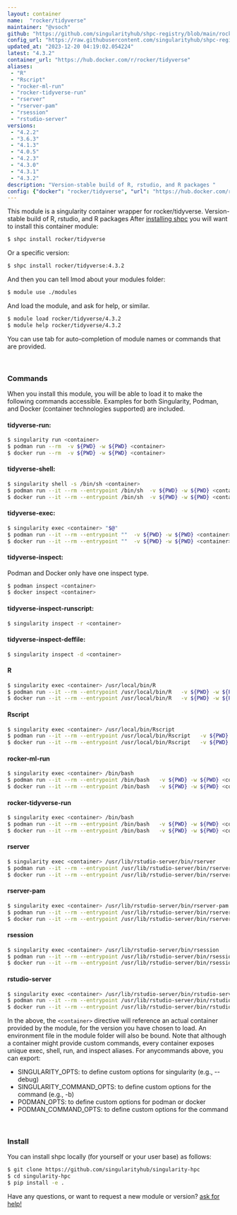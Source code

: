 ```yaml
---
layout: container
name:  "rocker/tidyverse"
maintainer: "@vsoch"
github: "https://github.com/singularityhub/shpc-registry/blob/main/rocker/tidyverse/container.yaml"
config_url: "https://raw.githubusercontent.com/singularityhub/shpc-registry/main/rocker/tidyverse/container.yaml"
updated_at: "2023-12-20 04:19:02.054224"
latest: "4.3.2"
container_url: "https://hub.docker.com/r/rocker/tidyverse"
aliases:
 - "R"
 - "Rscript"
 - "rocker-ml-run"
 - "rocker-tidyverse-run"
 - "rserver"
 - "rserver-pam"
 - "rsession"
 - "rstudio-server"
versions:
 - "4.2.2"
 - "3.6.3"
 - "4.1.3"
 - "4.0.5"
 - "4.2.3"
 - "4.3.0"
 - "4.3.1"
 - "4.3.2"
description: "Version-stable build of R, rstudio, and R packages "
config: {"docker": "rocker/tidyverse", "url": "https://hub.docker.com/r/rocker/tidyverse", "maintainer": "@vsoch", "description": "Version-stable build of R, rstudio, and R packages ", "latest": {"4.3.2": "sha256:5fd0348cd4f240b23abddaf80ce013581baae70c5e75ba608af2c8b517f305ab"}, "tags": {"4.2.2": "sha256:15096dd154bffee891c3feed8a9505bb8d25166365c3df759cb6bb1ee8e54e89", "3.6.3": "sha256:e3be20f79432e88e5e242d553d2bba76caf61c41d14186edd1f6a2343800de74", "4.1.3": "sha256:bb9fa0eba8168d0bc06300f4a5e04873be70a6e7a147cda6d0e985320e1ab25d", "4.0.5": "sha256:5f8630c1c26a8baf7bbf6b69f30169e28f99153b057452e0437e95da109c3477", "4.2.3": "sha256:befeccdd620283e5eb2b4627220a210fdde62d3f1700000ee6f854123604f737", "4.3.0": "sha256:edfeb0c07acd79d0d78413171048a7b61d410a655b78d3615466b138a2951816", "4.3.1": "sha256:a97117fa51d524fc801918402a9e2e7cb92769a7bbf78b8d6110ae5e7ed2e764", "4.3.2": "sha256:5fd0348cd4f240b23abddaf80ce013581baae70c5e75ba608af2c8b517f305ab"}, "filter": ["^[0-9]+[.][0-9]+[.][0-9]+$"], "aliases": {"R": "/usr/local/bin/R", "Rscript": "/usr/local/bin/Rscript", "rocker-ml-run": "/bin/bash", "rocker-tidyverse-run": "/bin/bash", "rserver": "/usr/lib/rstudio-server/bin/rserver", "rserver-pam": "/usr/lib/rstudio-server/bin/rserver-pam", "rsession": "/usr/lib/rstudio-server/bin/rsession", "rstudio-server": "/usr/lib/rstudio-server/bin/rstudio-server"}}
---
```


This module is a singularity container wrapper for rocker/tidyverse.
Version-stable build of R, rstudio, and R packages 
After [installing shpc](#install) you will want to install this container module:


```bash
$ shpc install rocker/tidyverse
```

Or a specific version:

```bash
$ shpc install rocker/tidyverse:4.3.2
```

And then you can tell lmod about your modules folder:

```bash
$ module use ./modules
```

And load the module, and ask for help, or similar.

```bash
$ module load rocker/tidyverse/4.3.2
$ module help rocker/tidyverse/4.3.2
```

You can use tab for auto-completion of module names or commands that are provided.

<br>

### Commands

When you install this module, you will be able to load it to make the following commands accessible.
Examples for both Singularity, Podman, and Docker (container technologies supported) are included.

#### tidyverse-run:

```bash
$ singularity run <container>
$ podman run --rm  -v ${PWD} -w ${PWD} <container>
$ docker run --rm  -v ${PWD} -w ${PWD} <container>
```

#### tidyverse-shell:

```bash
$ singularity shell -s /bin/sh <container>
$ podman run --it --rm --entrypoint /bin/sh  -v ${PWD} -w ${PWD} <container>
$ docker run --it --rm --entrypoint /bin/sh  -v ${PWD} -w ${PWD} <container>
```

#### tidyverse-exec:

```bash
$ singularity exec <container> "$@"
$ podman run --it --rm --entrypoint ""  -v ${PWD} -w ${PWD} <container> "$@"
$ docker run --it --rm --entrypoint ""  -v ${PWD} -w ${PWD} <container> "$@"
```

#### tidyverse-inspect:

Podman and Docker only have one inspect type.

```bash
$ podman inspect <container>
$ docker inspect <container>
```

#### tidyverse-inspect-runscript:

```bash
$ singularity inspect -r <container>
```

#### tidyverse-inspect-deffile:

```bash
$ singularity inspect -d <container>
```


#### R

```bash
$ singularity exec <container> /usr/local/bin/R
$ podman run --it --rm --entrypoint /usr/local/bin/R   -v ${PWD} -w ${PWD} <container> -c " $@"
$ docker run --it --rm --entrypoint /usr/local/bin/R   -v ${PWD} -w ${PWD} <container> -c " $@"
```


#### Rscript

```bash
$ singularity exec <container> /usr/local/bin/Rscript
$ podman run --it --rm --entrypoint /usr/local/bin/Rscript   -v ${PWD} -w ${PWD} <container> -c " $@"
$ docker run --it --rm --entrypoint /usr/local/bin/Rscript   -v ${PWD} -w ${PWD} <container> -c " $@"
```


#### rocker-ml-run

```bash
$ singularity exec <container> /bin/bash
$ podman run --it --rm --entrypoint /bin/bash   -v ${PWD} -w ${PWD} <container> -c " $@"
$ docker run --it --rm --entrypoint /bin/bash   -v ${PWD} -w ${PWD} <container> -c " $@"
```


#### rocker-tidyverse-run

```bash
$ singularity exec <container> /bin/bash
$ podman run --it --rm --entrypoint /bin/bash   -v ${PWD} -w ${PWD} <container> -c " $@"
$ docker run --it --rm --entrypoint /bin/bash   -v ${PWD} -w ${PWD} <container> -c " $@"
```


#### rserver

```bash
$ singularity exec <container> /usr/lib/rstudio-server/bin/rserver
$ podman run --it --rm --entrypoint /usr/lib/rstudio-server/bin/rserver   -v ${PWD} -w ${PWD} <container> -c " $@"
$ docker run --it --rm --entrypoint /usr/lib/rstudio-server/bin/rserver   -v ${PWD} -w ${PWD} <container> -c " $@"
```


#### rserver-pam

```bash
$ singularity exec <container> /usr/lib/rstudio-server/bin/rserver-pam
$ podman run --it --rm --entrypoint /usr/lib/rstudio-server/bin/rserver-pam   -v ${PWD} -w ${PWD} <container> -c " $@"
$ docker run --it --rm --entrypoint /usr/lib/rstudio-server/bin/rserver-pam   -v ${PWD} -w ${PWD} <container> -c " $@"
```


#### rsession

```bash
$ singularity exec <container> /usr/lib/rstudio-server/bin/rsession
$ podman run --it --rm --entrypoint /usr/lib/rstudio-server/bin/rsession   -v ${PWD} -w ${PWD} <container> -c " $@"
$ docker run --it --rm --entrypoint /usr/lib/rstudio-server/bin/rsession   -v ${PWD} -w ${PWD} <container> -c " $@"
```


#### rstudio-server

```bash
$ singularity exec <container> /usr/lib/rstudio-server/bin/rstudio-server
$ podman run --it --rm --entrypoint /usr/lib/rstudio-server/bin/rstudio-server   -v ${PWD} -w ${PWD} <container> -c " $@"
$ docker run --it --rm --entrypoint /usr/lib/rstudio-server/bin/rstudio-server   -v ${PWD} -w ${PWD} <container> -c " $@"
```



In the above, the `<container>` directive will reference an actual container provided
by the module, for the version you have chosen to load. An environment file in the
module folder will also be bound. Note that although a container
might provide custom commands, every container exposes unique exec, shell, run, and
inspect aliases. For anycommands above, you can export:

 - SINGULARITY_OPTS: to define custom options for singularity (e.g., --debug)
 - SINGULARITY_COMMAND_OPTS: to define custom options for the command (e.g., -b)
 - PODMAN_OPTS: to define custom options for podman or docker
 - PODMAN_COMMAND_OPTS: to define custom options for the command

<br>

### Install

You can install shpc locally (for yourself or your user base) as follows:

```bash
$ git clone https://github.com/singularityhub/singularity-hpc
$ cd singularity-hpc
$ pip install -e .
```

Have any questions, or want to request a new module or version? [ask for help!](https://github.com/singularityhub/singularity-hpc/issues)